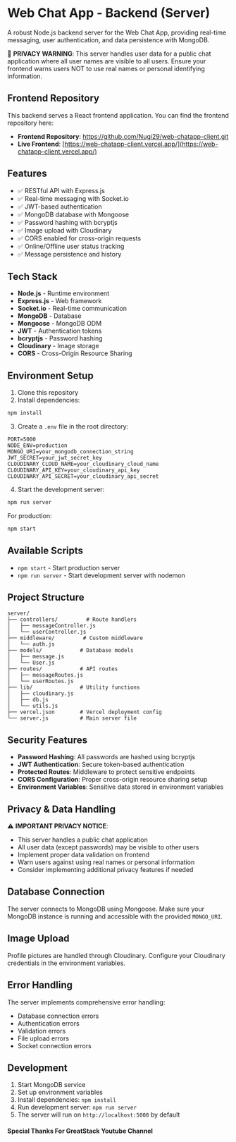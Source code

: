 # Web Chat App - Backend (Server)

A robust Node.js backend server for the Web Chat App, providing real-time messaging, user authentication, and data persistence with MongoDB.

🔴 **PRIVACY WARNING**: This server handles user data for a public chat application where all user names are visible to all users. Ensure your frontend warns users NOT to use real names or personal identifying information.

## Frontend Repository

This backend serves a React frontend application. You can find the frontend repository here:
- **Frontend Repository**: https://github.com/Nugi29/web-chatapp-client.git
- **Live Frontend**: [https://web-chatapp-client.vercel.app/](https://web-chatapp-client.vercel.app/)

## Features

- ✅ RESTful API with Express.js
- ✅ Real-time messaging with Socket.io
- ✅ JWT-based authentication
- ✅ MongoDB database with Mongoose
- ✅ Password hashing with bcryptjs
- ✅ Image upload with Cloudinary
- ✅ CORS enabled for cross-origin requests
- ✅ Online/Offline user status tracking
- ✅ Message persistence and history

## Tech Stack

- **Node.js** - Runtime environment
- **Express.js** - Web framework
- **Socket.io** - Real-time communication
- **MongoDB** - Database
- **Mongoose** - MongoDB ODM
- **JWT** - Authentication tokens
- **bcryptjs** - Password hashing
- **Cloudinary** - Image storage
- **CORS** - Cross-Origin Resource Sharing

## Environment Setup

1. Clone this repository
2. Install dependencies:
```bash
npm install
```

3. Create a `.env` file in the root directory:
```env
PORT=5000
NODE_ENV=production
MONGO_URI=your_mongodb_connection_string
JWT_SECRET=your_jwt_secret_key
CLOUDINARY_CLOUD_NAME=your_cloudinary_cloud_name
CLOUDINARY_API_KEY=your_cloudinary_api_key
CLOUDINARY_API_SECRET=your_cloudinary_api_secret
```

4. Start the development server:
```bash
npm run server
```

For production:
```bash
npm start
```

## Available Scripts

- `npm start` - Start production server
- `npm run server` - Start development server with nodemon

## Project Structure

```
server/
├── controllers/         # Route handlers
│   ├── messageController.js
│   └── userController.js
├── middleware/         # Custom middleware
│   └── auth.js
├── models/            # Database models
│   ├── message.js
│   └── User.js
├── routes/            # API routes
│   ├── messageRoutes.js
│   └── userRoutes.js
├── lib/               # Utility functions
│   ├── cloudinary.js
│   ├── db.js
│   └── utils.js
├── vercel.json        # Vercel deployment config
└── server.js          # Main server file
```

## Security Features

- **Password Hashing**: All passwords are hashed using bcryptjs
- **JWT Authentication**: Secure token-based authentication
- **Protected Routes**: Middleware to protect sensitive endpoints
- **CORS Configuration**: Proper cross-origin resource sharing setup
- **Environment Variables**: Sensitive data stored in environment variables

## Privacy & Data Handling

⚠️ **IMPORTANT PRIVACY NOTICE**: 
- This server handles a public chat application
- All user data (except passwords) may be visible to other users
- Implement proper data validation on frontend
- Warn users against using real names or personal information
- Consider implementing additional privacy features if needed

## Database Connection

The server connects to MongoDB using Mongoose. Make sure your MongoDB instance is running and accessible with the provided `MONGO_URI`.

## Image Upload

Profile pictures are handled through Cloudinary. Configure your Cloudinary credentials in the environment variables.

## Error Handling

The server implements comprehensive error handling:
- Database connection errors
- Authentication errors
- Validation errors
- File upload errors
- Socket connection errors

## Development

1. Start MongoDB service
2. Set up environment variables
3. Install dependencies: `npm install`
4. Run development server: `npm run server`
5. The server will run on `http://localhost:5000` by default

#### Special Thanks For GreatStack Youtube Channel